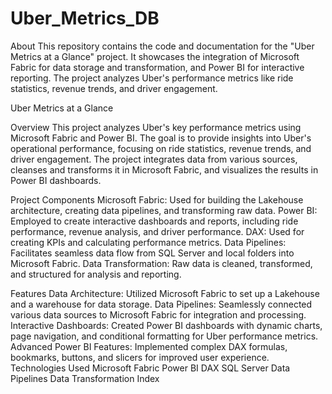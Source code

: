 # Uber_Metrics_DB
About This repository contains the code and documentation for the "Uber Metrics at a Glance" project. It showcases the integration of Microsoft Fabric for data storage and transformation, and Power BI for interactive reporting. The project analyzes Uber's performance metrics like ride statistics, revenue trends, and driver engagement.

Uber Metrics at a Glance

Overview
This project analyzes Uber's key performance metrics using Microsoft Fabric and Power BI. The goal is to provide insights into Uber's operational performance, focusing on ride statistics, revenue trends, and driver engagement. The project integrates data from various sources, cleanses and transforms it in Microsoft Fabric, and visualizes the results in Power BI dashboards.

Project Components
Microsoft Fabric: Used for building the Lakehouse architecture, creating data pipelines, and transforming raw data.
Power BI: Employed to create interactive dashboards and reports, including ride performance, revenue analysis, and driver performance.
DAX: Used for creating KPIs and calculating performance metrics.
Data Pipelines: Facilitates seamless data flow from SQL Server and local folders into Microsoft Fabric.
Data Transformation: Raw data is cleaned, transformed, and structured for analysis and reporting.

Features
Data Architecture: Utilized Microsoft Fabric to set up a Lakehouse and a warehouse for data storage.
Data Pipelines: Seamlessly connected various data sources to Microsoft Fabric for integration and processing.
Interactive Dashboards: Created Power BI dashboards with dynamic charts, page navigation, and conditional formatting for Uber performance metrics.
Advanced Power BI Features: Implemented complex DAX formulas, bookmarks, buttons, and slicers for improved user experience.
Technologies Used
Microsoft Fabric
Power BI
DAX
SQL Server
Data Pipelines
Data Transformation
Index
